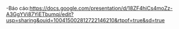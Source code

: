 -Báo cáo:https://docs.google.com/presentation/d/18ZF4hiCs4moZz-A3GgYVi87YiETbumqj/edit?usp=sharing&ouid=100415002812722146210&rtpof=true&sd=true
